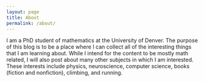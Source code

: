 ```yaml
---
layout: page
title: About
permalink: /about/
---
```


I am a PhD student of mathematics at the University of Denver. The purpose of this blog is to be a place where I can collect all of the interesting things that I am learning about.
While I intend for the content to be mostly math related, I will also post about many other subjects in which I am interested. These interests include physics, neuroscience, computer science, books (fiction and nonfiction), climbing, and running.
